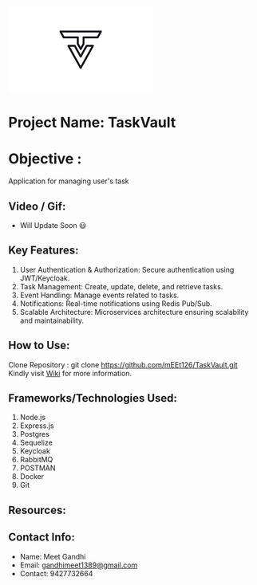 ![Project Logo](Data/logo.png)
# Project Name: TaskVault  

# Objective :  
Application for managing user's task

## Video / Gif:
- Will Update Soon :smiley:

## Key Features:
1. User Authentication & Authorization: Secure authentication using JWT/Keycloak.
2. Task Management: Create, update, delete, and retrieve tasks.
3. Event Handling: Manage events related to tasks.
4. Notifications: Real-time notifications using Redis Pub/Sub.
5. Scalable Architecture: Microservices architecture ensuring scalability and maintainability.

## How to Use:
Clone Repository : git clone https://github.com/mEEt126/TaskVault.git
Kindly visit [Wiki](https://github.com/mEEt126/TaskVault/wiki) for more information. 
 
## Frameworks/Technologies Used:
1. Node.js
2. Express.js
3. Postgres 
4. Sequelize
5. Keycloak 
6. RabbitMQ
7. POSTMAN
8. Docker
9. Git

## Resources:

## Contact Info:
- Name: Meet Gandhi
- Email: gandhimeet1389@gmail.com
- Contact: 9427732664
